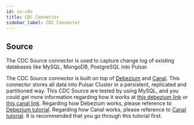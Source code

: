 ```yaml
---
id: io-cdc
title: CDC Connector
sidebar_label: CDC Connector
---
```


## Source

The CDC Source connector is used to capture change log of existing databases like MySQL, MongoDB, PostgreSQL into Pulsar.

The CDC Source connector is built on top of [Debezium](https://debezium.io/) and [Canal](https://github.com/alibaba/canal). This connector stores all data into Pulsar Cluster in a persistent, replicated and partitioned way.
This CDC Source are tested by using MySQL, and you could get more information regarding how it works at [this debezium link](https://debezium.io/docs/connectors/mysql/) or [this canal link](https://github.com/alibaba/canal/wiki).
Regarding how Debezium works, please reference to [Debezium tutorial](https://debezium.io/docs/tutorial/). Regarding how Canal works, please reference to [Canal tutorial](https://github.com/alibaba/canal/wiki). It is recommended that you go through this tutorial first.
